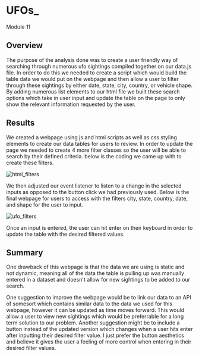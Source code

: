 # UFOs_
Module 11

## Overview
The purpose of the analysis done was to create a user friendly way of searching through numerous ufo sightings compiled together on our data.js file. In order to do this we needed to create a script which would build the table data we would put on the webpage and then allow a user to filter through these sightings by either date, state, city, country, or vehicle shape.  By adding numerous list elements to our html file we built these search options which take in user input and update the table on the page to only show the relevant information requested by the user.

## Results

We created a webpage using js and html scripts as well as css styling elements to create our data tables for users to review. In order to update the page we needed to create 4 more filter classes so the user will be able to search by their defined criteria. below is the coding we came up with to create these filters.

![html_filters](https://github.com/sbull32/UFOs_/blob/main/html_filters_classes.png)

We then adjusted our event listener to listen to a change in the selected inputs as opposed to the button click we had previously used. Below is the final webpage for users to access with the filters city, state, country, date, and shape for the user to input.

![ufo_filters](https://github.com/sbull32/UFOs_/blob/main/ufofilters.png)

Once an input is entered, the user can hit enter on their keyboard in order to update the table with the desired filtered values.

## Summary

One drawback of this webpage is that the data we are using is static and not dynamic, meaning all of the data the table is pulling up was manually entered in a dataset and doesn't allow for new sightings to be added to our search.

One suggestion to improve the webpage would be to link our data to an API of somesort which contains similar data to the data we used for this webpage, however it can be updated as time moves forward. This would allow a user to view new sightings which would be preferrable for a long term solution to our problem. Another suggestion might be to include a button instead of the updated version which changes when a user hits enter after inputting their desired filter value. I just prefer the button aesthetics and believe it gives the user a feeling of more control when entering in their desired filter values.

